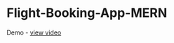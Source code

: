 # Flight-Booking-App-MERN
Demo - <a href="https://drive.google.com/file/d/1HCzZ-xjre5sSY-Hpxb4uoHASIWB4rlvb/view">view video</a>

